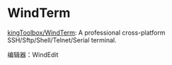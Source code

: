 # WindTerm

[kingToolbox/WindTerm](https://github.com/kingToolbox/WindTerm): A professional cross-platform SSH/Sftp/Shell/Telnet/Serial terminal.



编辑器：WindEdit

